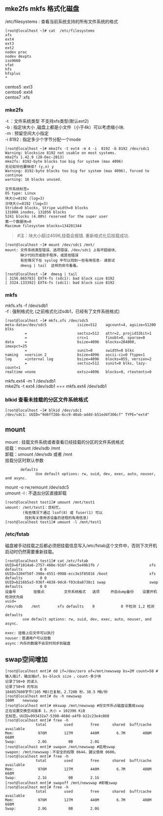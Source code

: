 ## mke2fs mkfs 格式化磁盘   
/etc/filesystems : 查看当前系统支持的所有文件系统的格式    
```  
[root@localhost ~]# cat  /etc/filesystems  
xfs  
ext4  
ext3  
ext2  
nodev proc  
nodev devpts  
iso9660  
vfat  
hfs  
hfsplus  
*  
```  
centos5 :ext3  
centos6 :ext4  
centos7 :xfs    
  
### mke2fs   
-t ：文件系统类型 不支持xfs类型(默认ext2)    
-b : 指定块大小 ,磁盘上都是小文件（小于4k）可以考虑缩小块.    
-m : 预留空间大小指定    
-i 8192 :  指定多少个字节分配一个inode    
```  
[root@localhost ~]# mke2fs -t ext4 -m 4 -i  8192 -b 8192 /dev/sdc1   
Warning: blocksize 8192 not usable on most systems.  
mke2fs 1.42.9 (28-Dec-2013)  
mke2fs: 8192-byte blocks too big for system (max 4096)  
无论如何也要继续? (y,n) y  
Warning: 8192-byte blocks too big for system (max 4096), forced to continue  
warning: 16 blocks unused.  
  
文件系统标签=  
OS type: Linux  
块大小=8192 (log=3)  
分块大小=8192 (log=3)  
Stride=0 blocks, Stripe width=0 blocks  
131008 inodes, 131056 blocks  
5241 blocks (4.00%) reserved for the super user  
第一个数据块=0  
Maximum filesystem blocks=134201344  
```  
> #注：块大小超过4096,挂载会报错.   重新格式化后挂载成功.   
```  
[root@localhost ~]# mount /dev/sdc1 /mnt/     
mount: 文件系统类型错误、选项错误、/dev/sdc1 上有坏超级块、  
       缺少代码页或助手程序，或其他错误  
       有些情况下在 syslog 中可以找到一些有用信息- 请尝试  
       dmesg | tail  这样的命令看看。

[root@localhost ~]#  dmesg | tail  
[ 3156.865783] EXT4-fs (sdc1): bad block size 8192  
[ 3324.133392] EXT4-fs (sdc1): bad block size 8192  
```  
  
### mkfs    
mkfs.xfs -f /dev/sdb1    
-f : 强制格式化 (之前格式化过sdb1，已经有了文件系统格式)    
```  
[root@localhost ~]# mkfs.xfs /dev/sdc5  
meta-data=/dev/sdc5              isize=512    agcount=4, agsize=51200 blks  
         =                       sectsz=512   attr=2, projid32bit=1  
         =                       crc=1        finobt=0, sparse=0  
data     =                       bsize=4096   blocks=204800, imaxpct=25  
         =                       sunit=0      swidth=0 blks  
naming   =version 2              bsize=4096   ascii-ci=0 ftype=1  
log      =internal log           bsize=4096   blocks=855, version=2  
         =                       sectsz=512   sunit=0 blks, lazy-count=1  
realtime =none                   extsz=4096   blocks=0, rtextents=0  
```  
mkfs.ext4 -m 1 /dev/sdb1    
mke2fs -t ext4 /dev/sdb1 === mkfs.ext4 /dev/sdb1    
  
### blkid  查看未挂载的分区文件系统格式    
```  
[root@localhost ~]# blkid /dev/sdc1  
/dev/sdc1: UUID="9d6ff26b-6cc9-40ab-addd-b51ed4f306cf" TYPE="ext4"  
```  
  
## mount    
mount : 挂载文件系统或者查看已经挂载的分区的文件系统格式    
挂载：mount /dev/sdb /mnt    
卸载：umount /dev/sdb 或者 /mnt     
挂载分区时默认参数  
```  
       defaults  
              Use default options: rw, suid, dev, exec, auto, nouser, and async.  
```  
mount -o rw,remount  /dev/sdc5    
umount -l : 不退出分区直接卸载    
```  
[root@localhost test1]# umount /mnt/test1  
umount: /mnt/test1：目标忙。  
        (有些情况下通过 lsof(8) 或 fuser(1) 可以  
         找到有关使用该设备的进程的有用信息)  
[root@localhost test1]# umount -l /mnt/test1  
```  
  
  
### /etc/fstab    
磁盘被手动挂载之后都必须把挂载信息写入/etc/fstab这个文件中，否则下次开机启动时仍然需要重新挂载。  
```  
[root@localhost test1]# cat /etc/fstab  
UUID=6f1014a6-2757-460e-916f-d4ec5e49b1fb /                       xfs     defaults        0 0  
UUID=3204f50f-398e-4551-9988-ecc3e3f85816 /boot                   xfs     defaults        0 0  
UUID=b216b5a3-936f-4838-9dc8-f03c8a8738c1 swap                    swap    defaults        0 0  
设备号        挂载点         文件系统格式   选项     开启dump备份    设置开机检测优先级    
uuid=    
/dev/sdb	/mnt		xfs	defaults	0            0 不检测 1,2 检测    
  
defaults  
        use default options: rw, suid, dev, exec, auto, nouser, and async.  
  
exec: 挂载上后文件可以执行    
nouser：普通用户可以挂载    
async：内存的数据不会实时同步到磁盘    
```  
  
## swap空间增加  
```  
[root@localhost mnt]# dd if=/dev/zero of=/mnt/newswap bs=2M count=50 #输入端if，输出端of，bs-block size ，count-多少块    
记录了50+0 的读入  
记录了50+0 的写出  
104857600字节(105 MB)已复制，2.7208 秒，38.5 MB/秒  
[root@localhost mnt]# du -h newswap   
100M	newswap  
[root@localhost mnt]# mkswap /mnt/newswap #将文件所占磁盘设置成swap  
正在设置交换空间版本 1，大小 = 102396 KiB  
无标签，UUID=993432a7-5390-460d-a4f0-b22c23e4c060  
[root@localhost mnt]# free -h  
              total        used        free      shared  buff/cache   available  
Mem:           976M        127M        440M        6.7M        408M        668M  
Swap:          2.0G          0B        2.0G  
[root@localhost mnt]# swapon /mnt/newswap #启用swap  
swapon: /mnt/newswap：不安全的权限 0644，建议使用 0600。  
[root@localhost mnt]# free -h  
              total        used        free      shared  buff/cache   available  
Mem:           976M        127M        440M        6.7M        408M        668M  
Swap:          2.1G          0B        2.1G  
[root@localhost mnt]# swapoff /mnt/newswap #卸载swap  
[root@localhost mnt]# free -h  
              total        used        free      shared  buff/cache   available  
Mem:           976M        127M        440M        6.7M        408M        668M  
Swap:          2.0G          0B        2.0G  
```  
